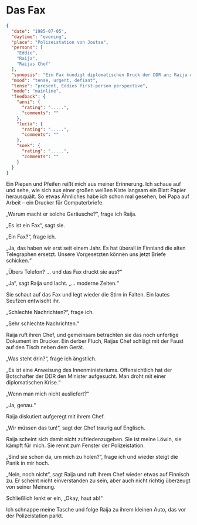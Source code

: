 # Das Fax

```json
{
  "date": "1985-07-05",
  "daytime": "evening",
  "place": "Polizeistation von Joutsa",
  "persons": [
    "Eddie",
    "Raija",
    "Raijas Chef"
  ],
  "synopsis": "Ein Fax kündigt diplomatischen Druck der DDR an; Raija widersetzt sich und flieht mit Eddie aus der Polizeistation.",
  "mood": "tense, urgent, defiant",
  "tense": "present, Eddies first-person perspective",
  "mode": "mainline",
  "feedback": {
    "anni": {
      "rating": ".....",
      "comments": ""
    },
    "lucia": {
      "rating": ".....",
      "comments": ""
    },
    "soek": {
      "rating": ".....",
      "comments": ""
    }
  }
}
```

Ein Piepen und Pfeifen reißt mich aus meiner Erinnerung. Ich schaue auf und
sehe, wie sich aus einer großen weißen Kiste langsam ein Blatt Papier
herausquält. So etwas Ähnliches habe ich schon mal gesehen, bei Papa auf Arbeit
– ein Drucker für Computerbriefe.

„Warum macht er solche Geräusche?“, frage ich Raija.

„Es ist ein Fax“, sagt sie.

„Ein Fax?“, frage ich.

„Ja, das haben wir erst seit einem Jahr. Es hat überall in Finnland die alten
Telegraphen ersetzt. Unsere Vorgesetzten können uns jetzt Briefe schicken.“

„Übers Telefon? … und das Fax druckt sie aus?“

„Ja“, sagt Raija und lacht. „… moderne Zeiten.“

Sie schaut auf das Fax und legt wieder die Stirn in Falten. Ein lautes Seufzen
entwischt ihr.

„Schlechte Nachrichten?“, frage ich.

„Sehr schlechte Nachrichten.“

Raija ruft ihren Chef, und gemeinsam betrachten sie das noch unfertige Dokument
im Drucker. Ein derber Fluch, Raijas Chef schlägt mit der Faust auf den Tisch
neben dem Gerät.

„Was steht drin?“, frage ich ängstlich.

„Es ist eine Anweisung des Innenministeriums. Offensichtlich hat der Botschafter
der DDR den Minister aufgesucht. Man droht mit einer diplomatischen Krise.“

„Wenn man mich nicht ausliefert?“

„Ja, genau.“

Raija diskutiert aufgeregt mit ihrem Chef.

„Wir müssen das tun!“, sagt der Chef traurig auf Englisch.

Raija scheint sich damit nicht zufriedenzugeben. Sie ist meine Löwin, sie kämpft
für mich. Sie rennt zum Fenster der Polizeistation.

„Sind sie schon da, um mich zu holen?“, frage ich und wieder steigt die Panik in
mir hoch.

„Nein, noch nicht“, sagt Raija und ruft ihrem Chef wieder etwas auf Finnisch zu.
Er scheint nicht einverstanden zu sein, aber auch nicht richtig überzeugt von
seiner Meinung.

Schließlich lenkt er ein, „Okay, haut ab!“

Ich schnappe meine Tasche und folge Raija zu ihrem kleinen Auto, das vor der
Polizeistation parkt.
